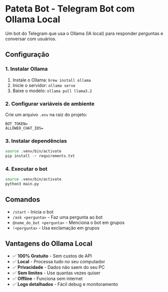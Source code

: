 # Pateta Bot - Telegram Bot com Ollama Local

Um bot do Telegram que usa o Ollama (IA local) para responder perguntas e conversar com usuários.

## Configuração

### 1. Instalar Ollama
1. Instale o Ollama: `brew install ollama`
2. Inicie o servidor: `ollama serve`
3. Baixe o modelo: `ollama pull llama3.2`

### 2. Configurar variáveis de ambiente
Crie um arquivo `.env` na raiz do projeto:

```env
BOT_TOKEN=
ALLOWED_CHAT_IDS=
```

### 3. Instalar dependências
```bash
source .venv/bin/activate
pip install -r requirements.txt
```

### 4. Executar o bot
```bash
source .venv/bin/activate
python3 main.py
```

## Comandos

- `/start` - Inicia o bot
- `/ask <pergunta>` - Faz uma pergunta ao bot
- `@nome_do_bot <pergunta>` - Menciona o bot em grupos
- `!<pergunta>` - Usa exclamação em grupos

## Vantagens do Ollama Local

- ✅ **100% Gratuito** - Sem custos de API
- ✅ **Local** - Processa tudo no seu computador
- ✅ **Privacidade** - Dados não saem do seu PC
- ✅ **Sem limites** - Use quantas vezes quiser
- ✅ **Offline** - Funciona sem internet
- ✅ **Logs detalhados** - Fácil debug e monitoramento
